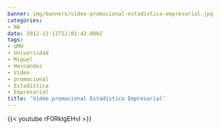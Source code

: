 ```yaml
---
banner: img/banners/video-promocional-estadistica-empresarial.jpg
categories:
- NA
date: 2012-12-11T12:01:42.000Z
tags:
- UMH
- Universidad
- Miguel
- Hernández
- Vídeo
- promocional
- Estadística
- Empresarial
title: 'Vídeo promocional Estadística Empresarial'
---
```




{{< youtube rF0RkIgEHvI >}}
